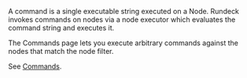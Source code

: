 <!--
#/ title: Commands
-->
<p>
A command is a single executable string executed on a Node. Rundeck invokes commands on nodes via a node executor which evaluates the command string and executes it.
</p>
<p>
The Commands page lets you execute arbitrary commands against the nodes that match the node filter.
</p>
<p>
See <a href="https://rundeck.org/docs/manual/commands.html" target="_blank">Commands</a>.
</p>

